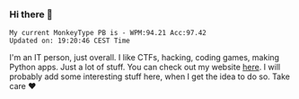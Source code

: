 ### Hi there 👋
<!-- PB START -->
```
My current MonkeyType PB is - WPM:94.21 Acc:97.42
Updated on: 19:20:46 CEST Time
```
<!-- PB END -->
I'm an IT person, just overall. I like CTFs, hacking, coding games, making Python apps. Just a lot of stuff.
You can check out my website [here](https://skill3472.github.io/).
I will probably add some interesting stuff here, when I get the idea to do so. Take care ❤️
